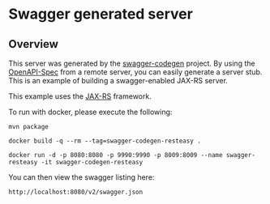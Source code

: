 # Swagger generated server

## Overview
This server was generated by the [swagger-codegen](https://github.com/swagger-api/swagger-codegen) project. By using the 
[OpenAPI-Spec](https://github.com/swagger-api/swagger-core/wiki) from a remote server, you can easily generate a server stub.  This
is an example of building a swagger-enabled JAX-RS server.

This example uses the [JAX-RS](https://jax-rs-spec.java.net/) framework.

To run with docker, please execute the following:

```
mvn package

docker build -q --rm --tag=swagger-codegen-resteasy .

docker run -d -p 8080:8080 -p 9990:9990 -p 8009:8009 --name swagger-resteasy -it swagger-codegen-resteasy
```

You can then view the swagger listing here:

```
http://localhost:8080/v2/swagger.json
```
